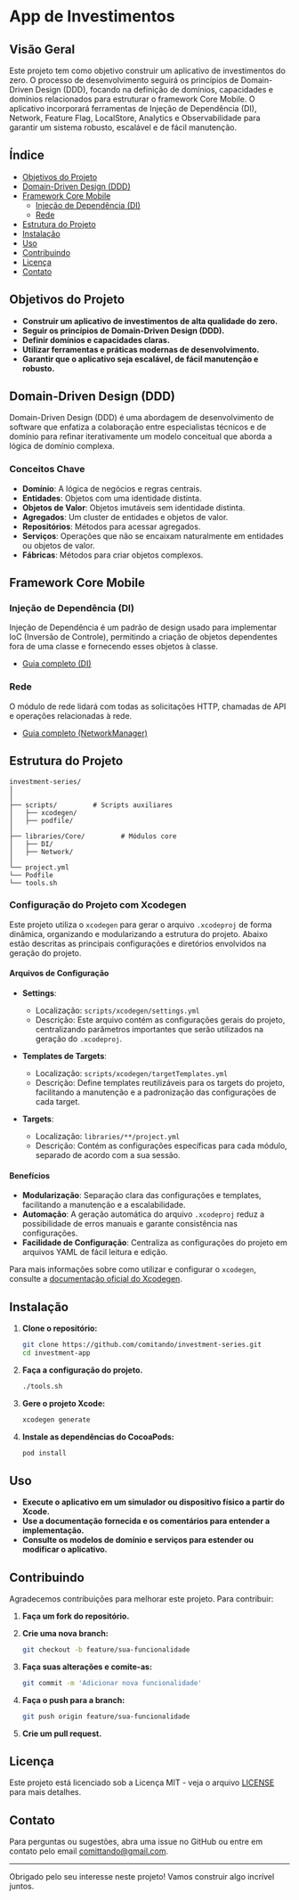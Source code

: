 # App de Investimentos

## Visão Geral

Este projeto tem como objetivo construir um aplicativo de investimentos do zero. O processo de desenvolvimento seguirá os princípios de Domain-Driven Design (DDD), focando na definição de domínios, capacidades e domínios relacionados para estruturar o framework Core Mobile. O aplicativo incorporará ferramentas de Injeção de Dependência (DI), Network, Feature Flag, LocalStore, Analytics e Observabilidade para garantir um sistema robusto, escalável e de fácil manutenção.

## Índice

- [Objetivos do Projeto](#objetivos-do-projeto)
- [Domain-Driven Design (DDD)](#domain-driven-design-ddd)
- [Framework Core Mobile](#framework-core-mobile)
  - [Injeção de Dependência (DI)](#injeção-de-dependência-di)
  - [Rede](#rede)
- [Estrutura do Projeto](#estrutura-do-projeto)
- [Instalação](#instalação)
- [Uso](#uso)
- [Contribuindo](#contribuindo)
- [Licença](#licença)
- [Contato](#contato)

## Objetivos do Projeto

- **Construir um aplicativo de investimentos de alta qualidade do zero.**
- **Seguir os princípios de Domain-Driven Design (DDD).**
- **Definir domínios e capacidades claras.**
- **Utilizar ferramentas e práticas modernas de desenvolvimento.**
- **Garantir que o aplicativo seja escalável, de fácil manutenção e robusto.**

## Domain-Driven Design (DDD)

Domain-Driven Design (DDD) é uma abordagem de desenvolvimento de software que enfatiza a colaboração entre especialistas técnicos e de domínio para refinar iterativamente um modelo conceitual que aborda a lógica de domínio complexa.

### Conceitos Chave

- **Domínio**: A lógica de negócios e regras centrais.
- **Entidades**: Objetos com uma identidade distinta.
- **Objetos de Valor**: Objetos imutáveis sem identidade distinta.
- **Agregados**: Um cluster de entidades e objetos de valor.
- **Repositórios**: Métodos para acessar agregados.
- **Serviços**: Operações que não se encaixam naturalmente em entidades ou objetos de valor.
- **Fábricas**: Métodos para criar objetos complexos.

## Framework Core Mobile

### Injeção de Dependência (DI)

Injeção de Dependência é um padrão de design usado para implementar IoC (Inversão de Controle), permitindo a criação de objetos dependentes fora de uma classe e fornecendo esses objetos à classe.

- [Guia completo (DI)](docs/di/README.md/)

### Rede

O módulo de rede lidará com todas as solicitações HTTP, chamadas de API e operações relacionadas à rede.

- [Guia completo (NetworkManager)](docs/network/README.md/)


## Estrutura do Projeto

```
investment-series/
│
│
├── scripts/         # Scripts auxiliares
│   ├── xcodegen/
│   ├── podfile/
│
├── libraries/Core/         # Módulos core
│   ├── DI/
│   ├── Network/
│
└── project.yml
└── Podfile
└── tools.sh
```

### Configuração do Projeto com Xcodegen

Este projeto utiliza o `xcodegen` para gerar o arquivo `.xcodeproj` de forma dinâmica, organizando e modularizando a estrutura do projeto. Abaixo estão descritas as principais configurações e diretórios envolvidos na geração do projeto.

#### Arquivos de Configuração

- **Settings**:
  - Localização: `scripts/xcodegen/settings.yml`
  - Descrição: Este arquivo contém as configurações gerais do projeto, centralizando parâmetros importantes que serão utilizados na geração do `.xcodeproj`.

- **Templates de Targets**:
  - Localização: `scripts/xcodegen/targetTemplates.yml`
  - Descrição: Define templates reutilizáveis para os targets do projeto, facilitando a manutenção e a padronização das configurações de cada target.

- **Targets**:
  - Localização: `libraries/**/project.yml`
  - Descrição: Contém as configurações específicas para cada módulo, separado de acordo com a sua sessão.

#### Benefícios

- **Modularização**: Separação clara das configurações e templates, facilitando a manutenção e a escalabilidade.
- **Automação**: A geração automática do arquivo `.xcodeproj` reduz a possibilidade de erros manuais e garante consistência nas configurações.
- **Facilidade de Configuração**: Centraliza as configurações do projeto em arquivos YAML de fácil leitura e edição.

Para mais informações sobre como utilizar e configurar o `xcodegen`, consulte a [documentação oficial do Xcodegen](https://github.com/yonaskolb/XcodeGen).

## Instalação

1. **Clone o repositório:**

   ```bash
   git clone https://github.com/comitando/investment-series.git
   cd investment-app
   ```

3. **Faça a configuração do projeto.**

   ```bash
   ./tools.sh
   ```

4. **Gere o projeto Xcode:**

   ```bash
   xcodegen generate
   ```

3. **Instale as dependências do CocoaPods:**

   ```bash
   pod install
   ```

## Uso

- **Execute o aplicativo em um simulador ou dispositivo físico a partir do Xcode.**
- **Use a documentação fornecida e os comentários para entender a implementação.**
- **Consulte os modelos de domínio e serviços para estender ou modificar o aplicativo.**

## Contribuindo

Agradecemos contribuições para melhorar este projeto. Para contribuir:

1. **Faça um fork do repositório.**
2. **Crie uma nova branch:**

   ```bash
   git checkout -b feature/sua-funcionalidade
   ```

3. **Faça suas alterações e comite-as:**

   ```bash
   git commit -m 'Adicionar nova funcionalidade'
   ```

4. **Faça o push para a branch:**

   ```bash
   git push origin feature/sua-funcionalidade
   ```

5. **Crie um pull request.**

## Licença

Este projeto está licenciado sob a Licença MIT - veja o arquivo [LICENSE](LICENSE) para mais detalhes.

## Contato

Para perguntas ou sugestões, abra uma issue no GitHub ou entre em contato pelo email [comittando@gmail.com](mailto:comittando@gmail.com).

---

Obrigado pelo seu interesse neste projeto! Vamos construir algo incrível juntos.